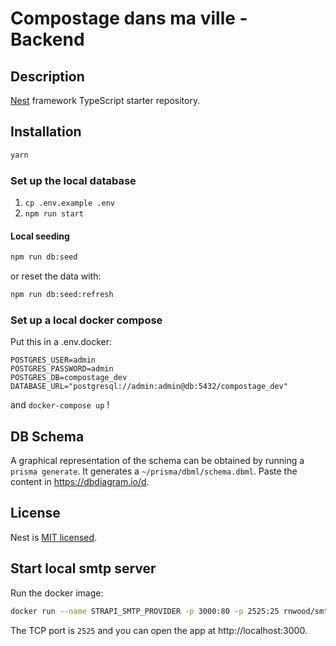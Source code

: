 # Compostage dans ma ville - Backend

## Description

[Nest](https://github.com/nestjs/nest) framework TypeScript starter repository.

## Installation

```bash
yarn
```

### Set up the local database

1. `cp .env.example .env`
2. `npm run start`

#### Local seeding

```bash
npm run db:seed
```
or reset the data with:
```bash
npm run db:seed:refresh
```

### Set up a local docker compose

Put this in a .env.docker:
```
POSTGRES_USER=admin
POSTGRES_PASSWORD=admin
POSTGRES_DB=compostage_dev
DATABASE_URL="postgresql://admin:admin@db:5432/compostage_dev"
```
and `docker-compose up` !

## DB Schema

A graphical representation of the schema can be obtained by running a `prisma generate`. It generates a `~/prisma/dbml/schema.dbml`.
Paste the content in https://dbdiagram.io/d.

## License

Nest is [MIT licensed](LICENSE).

## Start local smtp server

Run the docker image:

```bash
docker run --name STRAPI_SMTP_PROVIDER -p 3000:80 -p 2525:25 rnwood/smtp4dev
```

The TCP port is `2525` and you can open the app at http://localhost:3000.
